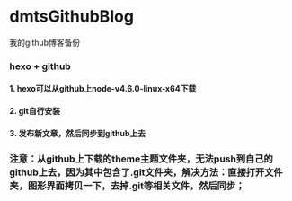 # dmtsGithubBlog
我的github博客备份


### hexo + github
#### 1. hexo可以从github上node-v4.6.0-linux-x64下载
#### 2. git自行安装
#### 3. 发布新文章，然后同步到github上去

### 注意：从github上下载的theme主题文件夹，无法push到自己的github上去，因为其中包含了.git文件夹，解决方法：直接打开文件夹，图形界面拷贝一下，去掉.git等相关文件，然后同步；
